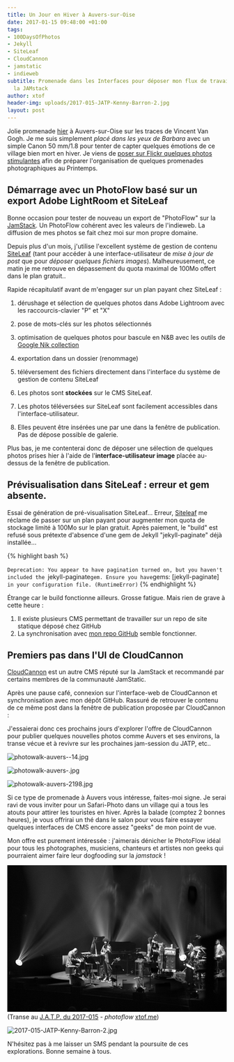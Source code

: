 ```yaml
---
title: Un Jour en Hiver à Auvers-sur-Oise
date: 2017-01-15 09:48:00 +01:00
tags:
- 100DaysOfPhotos
- Jekyll
- SiteLeaf
- CloudCannon
- jamstatic
- indieweb
subtitle: Promenade dans les Interfaces pour déposer mon flux de travail Photo sur
  la JAMstack
author: xtof
header-img: uploads/2017-015-JATP-Kenny-Barron-2.jpg
layout: post
---
```


Jolie promenade [hier](http://ducamp.me/2017-014) à Auvers-sur-Oise sur les traces de Vincent Van Gogh. Je me suis simplement *placé dans les yeux de Barbara* avec un simple Canon 50 mm/1.8 pour tenter de capter quelques émotions de ce village bien mort en hiver. Je viens de [poser sur Flickr quelques photos stimulantes](https://www.flickr.com/search/?sort=date-taken-desc&amp;safe_search=1&amp;tags=auverssuroise&amp;user_id=37996578526%40N01&amp;view_all=1) afin de préparer l'organisation de quelques promenades photographiques au Printemps.

## Démarrage avec un PhotoFlow basé sur un export Adobe LightRoom et SiteLeaf

Bonne occasion pour tester de nouveau un export de "PhotoFlow" sur la [JamStack](http://ducamp.me/jamstack). Un PhotoFlow cohérent avec les valeurs de l'indieweb. La diffusion de mes photos se fait chez moi sur mon propre domaine. 

Depuis plus d'un mois, j'utilise l'excellent système de gestion de contenu [SiteLeaf](https://siteleaf.com) (tant pour accéder à une interface-utilisateur de *mise à jour de post* que pour *déposer quelques fichiers images*). Malheureusement, ce matin je me retrouve en dépassement du quota maximal de 100Mo offert dans le plan gratuit..

Rapide récapitulatif avant de m'engager sur un plan payant chez SiteLeaf :

1. dérushage et sélection de quelques photos dans Adobe Lightroom avec les raccourcis-clavier "P" et "X"

2. pose de mots-clés sur les photos sélectionnés

3. optimisation de quelques photos pour bascule en N&B avec les outils de [Google Nik collection](https://www.google.com/intl/fr/nikcollection/)

4. exportation dans un dossier (renommage)

5. téléversement des fichiers directement dans l'interface du syst&egrave;me de gestion de contenu SiteLeaf

6. Les photos sont **stockées** sur le CMS SiteLeaf.

7. Les photos téléversées sur SiteLeaf sont facilement accessibles dans l'interface-utilisateur.

8. Elles peuvent être insérées une par une dans la fenêtre de publication. Pas de dépose possible de galerie.

Plus bas, je me contenterai donc de déposer une sélection de quelques photos prises hier à l'aide de l'**interface-utilisateur image** placée au-dessus de la fenêtre de publication.

## Prévisualisation dans SiteLeaf : erreur et gem absente.

Essai de g&eacute;n&eacute;ration de pr&eacute;-visualisation SiteLeaf… Erreur, [Siteleaf](https://www.siteleaf.com/) me r&eacute;clame de passer sur un plan payant pour augmenter mon quota de stockage limit&eacute; &agrave; 100Mo sur le plan gratuit. Après paiement, le "build" est refus&eacute; sous pr&eacute;texte d'absence d'une gem de Jekyll "jekyll-paginate" d&eacute;j&agrave; install&eacute;e…

{% highlight bash %}

`Deprecation: You appear to have pagination turned on, but you haven't included the `jekyll-paginate` gem. Ensure you have `gems: [jekyll-paginate]` in your configuration file. (RuntimeError)`
{% endhighlight %}

&Eacute;trange car le build fonctionne ailleurs. Grosse fatigue. Mais rien de grave à cette heure : 

1. Il existe plusieurs CMS permettant de travailler sur un repo de site statique d&eacute;pos&eacute; chez GitHub
1. La synchronisation avec [mon repo GitHub](https://github.com/ChristopheDucamp/xtof-clean-blog) semble fonctionner.

## Premiers pas dans l'UI de CloudCannon

[CloudCannon](https://cloudcannon.com) est un autre CMS r&eacute;put&eacute; sur la JamStack et recommandé par certains membres de la communauté JamStatic.

Apr&egrave;s une pause caf&eacute;, connexion sur l'interface-web de CloudCannon et synchronisation avec mon dépôt GitHub. Rassuré de retrouver le contenu de ce m&ecirc;me post dans la fenêtre de publication proposée par CloudCannon :

J'essaierai donc ces prochains jours d'explorer l'offre de CloudCannon pour publier quelques nouvelles photos comme Auvers et ses environs, la transe vécue et à revivre sur les prochaines jam-session du JATP, etc..

![photowalk-auvers--14.jpg](/uploads/photowalk-auvers--14.jpg)

![photowalk-auvers-.jpg](/uploads/photowalk-auvers-.jpg)

![photowalk-auvers-2198.jpg](/uploads/photowalk-auvers-2198.jpg)

Si ce type de promenade à Auvers vous intéresse, faites-moi signe. Je serai ravi de vous inviter pour un Safari-Photo dans un village qui a tous les atouts pour attirer les touristes en hiver. Après la balade (comptez 2 bonnes heures), je vous offrirai un thé dans le salon pour vous faire essayer quelques interfaces de CMS encore assez "geeks" de mon point de vue.

Mon offre est purement intéressée : j'aimerais dénicher le PhotoFlow idéal pour tous les photographes, musiciens, chanteurs et artistes non geeks qui pourraient aimer faire leur dogfooding sur la *jamstack* !

![2017-015-JATP-Kenny-Barron.jpg](/uploads/2017-015-JATP-Kenny-Barron.jpg)
(Transe au&nbsp;[J.A.T.P. du 2017-015](http://ducamp.me/2017-015#Here_.26_Now_JATP.C2.A0) - *photoflow*&nbsp;<span class="h-card p-author">[xtof.me](http://xtof.me)</span>)

<span class="u-photo">![2017-015-JATP-Kenny-Barron-2.jpg](/uploads/2017-015-JATP-Kenny-Barron-2.jpg)</span>

N'hésitez pas à me laisser un SMS pendant la poursuite de ces explorations. Bonne semaine à tous.